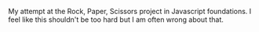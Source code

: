 My attempt at the Rock, Paper, Scissors project in Javascript foundations. I feel like this shouldn't be too hard but I am often wrong about that.
